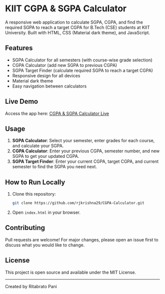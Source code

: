# KIIT CGPA & SGPA Calculator

A responsive web application to calculate SGPA, CGPA, and find the required SGPA to reach a target CGPA for B.Tech (CSE) students at KIIT University. Built with HTML, CSS (Material dark theme), and JavaScript.

## Features
- SGPA Calculator for all semesters (with course-wise grade selection)
- CGPA Calculator (add new SGPA to previous CGPA)
- SGPA Target Finder (calculate required SGPA to reach a target CGPA)
- Responsive design for all devices
- Material dark theme
- Easy navigation between calculators

## Live Demo
Access the app here: [CGPA & SGPA Calculator Live](https://rjkrishna29.github.io/CGPA-Calculator/)

## Usage
1. **SGPA Calculator**: Select your semester, enter grades for each course, and calculate your SGPA.
2. **CGPA Calculator**: Enter your previous CGPA, semester number, and new SGPA to get your updated CGPA.
3. **SGPA Target Finder**: Enter your current CGPA, target CGPA, and current semester to find the SGPA you need next.

## How to Run Locally
1. Clone this repository:
   ```bash
   git clone https://github.com/rjkrishna29/CGPA-Calculator.git
   ```
2. Open `index.html` in your browser.

## Contributing
Pull requests are welcome! For major changes, please open an issue first to discuss what you would like to change.

## License
This project is open source and available under the MIT License.

---
Created by Ritabrato Pani
